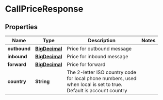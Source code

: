 
# CallPriceResponse

## Properties
Name | Type | Description | Notes
------------ | ------------- | ------------- | -------------
**outbound** | [**BigDecimal**](BigDecimal.md) | Price for outbound message | 
**inbound** | [**BigDecimal**](BigDecimal.md) | Price for inbound message | 
**forward** | [**BigDecimal**](BigDecimal.md) | Price for forward | 
**country** | **String** | The 2-letter ISO country code for local phone numbers, used when local is  set to true. Default is account country | 



